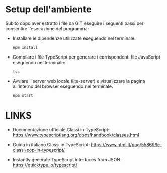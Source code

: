 Setup dell'ambiente
===================

Subito dopo aver estratto i file da GIT eseguire i seguenti passi per
consentire l'esecuzione del programma:

  - Installare le dipendenze utilizzate eseguendo nel terminale:

        npm install

  - Compilare i file TypeScript per generare i corrispondenti file JavaScript
    eseguendo nel terminale:

        tsc

  - Avviare il server web locale (lite-server) e visualizzare la pagina all'interno del browser
    eseguendo nel terminale:
    
        npm start


LINKS
=====

  - Documentazione ufficiale Classi in TypeScript:
      https://www.typescriptlang.org/docs/handbook/classes.html

  - Guida in italiano Classi in TypeScript:
      https://www.html.it/pag/55869/le-classi-oop-in-typescript/

  - Instantly generate TypeScript interfaces from JSON.
      https://quicktype.io/typescript/
